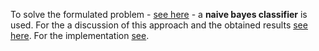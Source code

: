 To solve the formulated problem - [see here](problem_definition/problem_formulation.pdf) - a **naive bayes classifier** is used. For the a discussion of this approach and the obtained results [see here](docs/main.pdf). For the implementation [see](source/main.py). 


